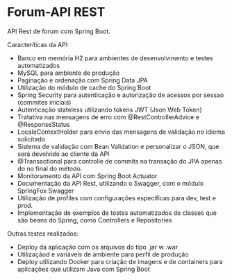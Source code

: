 # Forum-API REST

API Rest de forum com Spring Boot.

Caracteríticas da API
- Banco em memória H2 para ambientes de desenvolvimento e testes automatizados
- MySQL para ambiente de produção
- Paginação e ordenação com Spring Data JPA
- Utilização do módulo de cache do Spring Boot
- Spring Security para autenticação e autorização de acessos por sessao (commites iniciais)
- Autenticação stateless utilizando tokens JWT (Json Web Token)
- Tratativa nas mensagens de erro com @RestControllerAdvice e @ResponseStatus
- LocaleContextHolder para envio das mensagens de validação no idioma solicitado
- Sistema de validação com Bean Validation e personalizar o JSON, que será devolvido ao cliente da API
- @Transactional para controlle de commits na transação do JPA apenas do no final do método.
- Monitoramento da API com Spring Boot Actuator 
- Documentação da API Rest, utilizando o Swagger, com o módulo SpringFox Swagger
- Utilização de profiles com configurações específicas para dev, test e prod.
- Implementação de exemplos de testes automatizados de classes que são beans do Spring, como Controllers e Repositories


Outras testes realizados:
- Deploy da aplicação com os arquivos do tipo .jar w .war
- Utilizaçãod e variáveis de ambiente para perfil de produção
- Deploy utilizando Docker para criação de imagens e de containers para aplicações que utilizam Java com Spring Boot
